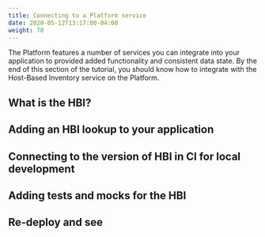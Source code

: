 ```yaml
---
title: Connecting to a Platform service
date: 2020-05-12T13:17:00-04:00
weight: 70
---
```


The Platform features a number of services you can integrate into your
application to provided added functionality and consistent data state. By the
end of this section of the tutorial, you should know how to integrate with
the Host-Based Inventory service on the Platform.

## What is the HBI?

## Adding an HBI lookup to your application

## Connecting to the version of HBI in CI for local development

## Adding tests and mocks for the HBI

## Re-deploy and see
